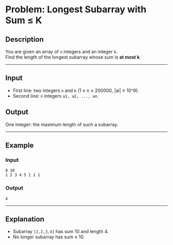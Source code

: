 # Problem: Longest Subarray with Sum ≤ K

## Description
You are given an array of `n` integers and an integer `k`.  
Find the length of the longest subarray whose sum is **at most k**.

---

## Input
- First line: two integers `n` and `k` (1 ≤ n ≤ 200000, |ai| ≤ 10^9).  
- Second line: `n` integers `a1, a2, ..., an`.

## Output
One integer: the maximum length of such a subarray.

---

## Example

### Input
```
8 10
1 2 3 4 5 1 1 1
```

### Output
```
4
```

---

## Explanation
- Subarray `[1,2,3,4]` has sum 10 and length 4.  
- No longer subarray has sum ≤ 10.  
